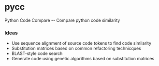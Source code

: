 # pycc
Python Code Compare -- Compare python code similarity

### Ideas
- Use sequence alignment of source code tokens to find code similarity
- Substitution matrices based on common refactoring technicques
- BLAST-style code search
- Generate code using genetic algorithms based on substitution matrices
